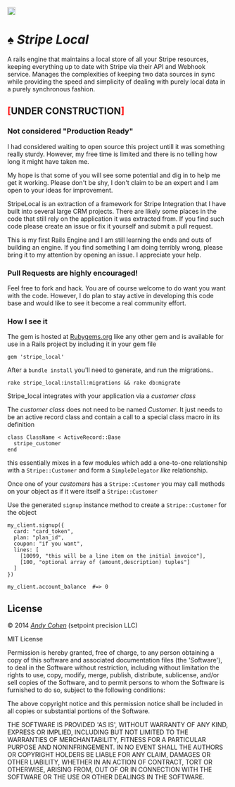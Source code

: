 <a href="http://badge.fury.io/rb/stripe_local"><img src="https://badge.fury.io/rb/stripe_local@2x.png" alt="Gem Version" height="18"></a>
# &spades; _Stripe Local_

A rails engine that maintains a local store of all your Stripe resources, keeping everything up to date with Stripe via their API and Webhook service.
Manages the complexities of keeping two data sources in sync while providing the speed and simplicity of dealing with purely local data in a purely synchronous fashion.

## <b style="color:red;">[</b>UNDER CONSTRUCTION<b style="color:red;">]</b>
### Not considered "Production Ready"

I had considered waiting to open source this project untill it was something really sturdy.  However, my free time is limited and there is no telling how long it might have taken me.

My hope is that some of you will see some potential and dig in to help me get it working.  Please don't be shy, I don't claim to be an expert and I am open to your ideas for improvement.

StripeLocal is an extraction of a framework for Stripe Integration that I have built into several large CRM projects.  There are likely some places in the code that still rely on the application it was extracted from. If you find such code please create an issue or fix it yourself and submit a pull request.

This is my first Rails Engine and I am still learning the ends and outs of building an engine. If you find something I am doing terribly wrong, please bring it to my attention by opening an issue. I appreciate your help.


### Pull Requests are highly encouraged!
Feel free to fork and hack. You are of course welcome to do want you want with the code. However, I do plan to stay active in developing this code base and would like to see it become a real community effort.

### How I see it

The gem is hosted at [Rubygems.org](https://rubygems.org/gems/stripe_local) like any other gem and is available for use in a Rails project by including it in your gem file

    gem 'stripe_local'

After a `bundle install` you'll need to generate, and run the migrations..

    rake stripe_local:install:migrations && rake db:migrate

Stripe\_local integrates with your application via a _customer class_

The _customer class_ does not need to be named *Customer*.  It just needs to be an active record class and contain a call to a special class macro in its definition

    class ClassName < ActiveRecord::Base
      stripe_customer
    end

this essentially mixes in a few modules which add a one-to-one relationship with a `Stripe::Customer` and form a `SimpleDelegator` *like* relationship.

Once one of your *customers* has a `Stripe::Customer` you may call methods on your object as if it were itself a `Stripe::Customer`

Use the generated `signup` instance method to create a `Stripe::Customer` for the object

    my_client.signup({
      card: "card_token",
      plan: "plan_id",
      coupon: "if you want",
      lines: [
        [10099, "this will be a line item on the initial invoice"],
        [100, "optional array of (amount,description) tuples"]
      ]
    })

    my_client.account_balance  #=> 0




## License

&copy; 2014 *[Andy Cohen](mailto:outlawandy@gmail.com?)* (setpoint precision LLC)

MIT License

Permission is hereby granted, free of charge, to any person obtaining
a copy of this software and associated documentation files (the
'Software'), to deal in the Software without restriction, including
without limitation the rights to use, copy, modify, merge, publish,
distribute, sublicense, and/or sell copies of the Software, and to
permit persons to whom the Software is furnished to do so, subject to
the following conditions:

The above copyright notice and this permission notice shall be
included in all copies or substantial portions of the Software.

THE SOFTWARE IS PROVIDED 'AS IS', WITHOUT WARRANTY OF ANY KIND,
EXPRESS OR IMPLIED, INCLUDING BUT NOT LIMITED TO THE WARRANTIES OF
MERCHANTABILITY, FITNESS FOR A PARTICULAR PURPOSE AND NONINFRINGEMENT.
IN NO EVENT SHALL THE AUTHORS OR COPYRIGHT HOLDERS BE LIABLE FOR ANY
CLAIM, DAMAGES OR OTHER LIABILITY, WHETHER IN AN ACTION OF CONTRACT,
TORT OR OTHERWISE, ARISING FROM, OUT OF OR IN CONNECTION WITH THE
SOFTWARE OR THE USE OR OTHER DEALINGS IN THE SOFTWARE.
